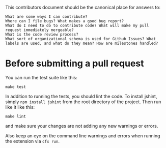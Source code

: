 This contributors document should be the canonical place for answers to:

    What are some ways I can contribute?
    Where can I file bugs? What makes a good bug report?
    What do I need to do to contribute code? What will make my pull request immediately mergeable?
    What is the code review process?
    What sort of organizational schema is used for Github Issues? What labels are used, and what do they mean? How are milestones handled?

# Before submitting a pull request

You can run the test suite like this:

    make test

In addition to running the tests, you should lint the code. To install jshint, simply `npm install jshint` from the root directory of the project. Then run like it like this:

    make lint

and make sure your changes are not adding any new warnings or errors.

Also keep an eye on the command line warnings and errors when running the extension via `cfx run`.
